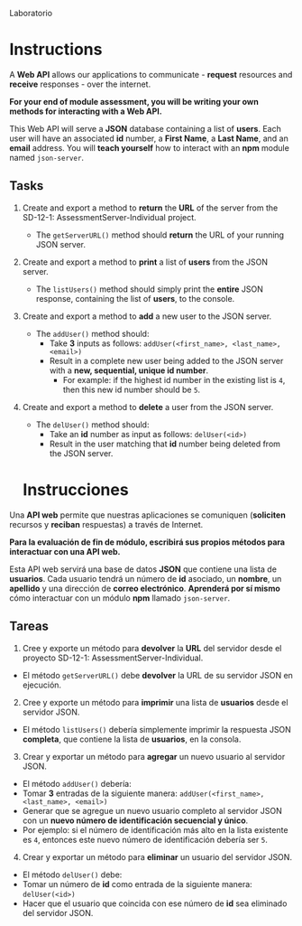 Laboratorio

# Instructions

A **Web API** allows our applications to communicate - **request** resources and **receive** responses - over the internet. 

**For your end of module assessment, you will be writing your own methods for interacting with a Web API.**

This Web API will serve a **JSON** database containing a list of **users**. Each user will have an associated **id** number, a **First Name**, a **Last Name**, and an **email** address. You will **teach yourself** how to interact with an **npm** module named `json-server`.


## Tasks

1. Create and export a method to **return** the **URL** of the server from the SD-12-1: AssessmentServer-Individual project.
    * The `getServerURL()` method should **return** the URL of your running JSON server.

2. Create and export a method to **print** a list of **users** from the JSON server.
    * The `listUsers()` method should simply print the **entire** JSON response, containing the list of **users**, to the console.

3. Create and export a method to **add** a new user to the JSON server.
    * The `addUser()` method should:
      * Take **3** inputs as follows: `addUser(<first_name>, <last_name>, <email>)`
      * Result in a complete new user being added to the JSON server with a **new, sequential, unique id number**.
        * For example: if the highest id number in the existing list is `4`, then this new id number should be `5`.

4. Create and export a method to **delete** a user from the JSON server.
    * The `delUser()` method should:
      * Take an **id** number as input as follows: `delUser(<id>)`
      * Result in the user matching that **id** number being deleted from the JSON server.


    # Instrucciones

Una **API web** permite que nuestras aplicaciones se comuniquen (**soliciten** recursos y **reciban** respuestas) a través de Internet. 

**Para la evaluación de fin de módulo, escribirá sus propios métodos para interactuar con una API web.**

Esta API web servirá una base de datos **JSON** que contiene una lista de **usuarios**. Cada usuario tendrá un número de **id** asociado, un **nombre**, un **apellido** y una dirección de **correo electrónico**. **Aprenderá por sí mismo** cómo interactuar con un módulo **npm** llamado `json-server`.

## Tareas

1. Cree y exporte un método para **devolver** la **URL** del servidor desde el proyecto SD-12-1: AssessmentServer-Individual.
* El método `getServerURL()` debe **devolver** la URL de su servidor JSON en ejecución.

2. Cree y exporte un método para **imprimir** una lista de **usuarios** desde el servidor JSON.
* El método `listUsers()` debería simplemente imprimir la respuesta JSON **completa**, que contiene la lista de **usuarios**, en la consola.

3. Crear y exportar un método para **agregar** un nuevo usuario al servidor JSON.
* El método `addUser()` debería:
* Tomar **3** entradas de la siguiente manera: `addUser(<first_name>, <last_name>, <email>)`
* Generar que se agregue un nuevo usuario completo al servidor JSON con un **nuevo número de identificación secuencial y único**.
* Por ejemplo: si el número de identificación más alto en la lista existente es `4`, entonces este nuevo número de identificación debería ser `5`.

4. Crear y exportar un método para **eliminar** un usuario del servidor JSON.
* El método `delUser()` debe:
* Tomar un número de **id** como entrada de la siguiente manera: `delUser(<id>)`
* Hacer que el usuario que coincida con ese número de **id** sea eliminado del servidor JSON.


